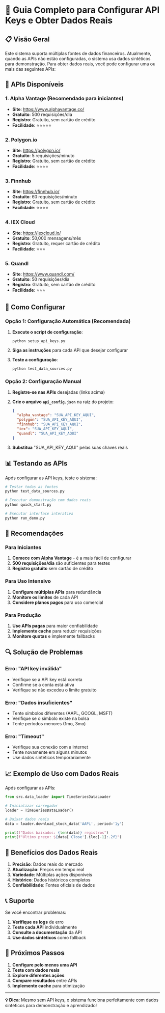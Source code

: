 # 🔑 Guia Completo para Configurar API Keys e Obter Dados Reais

## 📋 Visão Geral

Este sistema suporta múltiplas fontes de dados financeiros. Atualmente, quando as APIs não estão configuradas, o sistema usa dados sintéticos para demonstração. Para obter dados reais, você pode configurar uma ou mais das seguintes APIs:

## 🚀 APIs Disponíveis

### 1. Alpha Vantage (Recomendado para iniciantes)
- **Site**: https://www.alphavantage.co/
- **Gratuito**: 500 requisições/dia
- **Registro**: Gratuito, sem cartão de crédito
- **Facilidade**: ⭐⭐⭐⭐⭐

### 2. Polygon.io
- **Site**: https://polygon.io/
- **Gratuito**: 5 requisições/minuto
- **Registro**: Gratuito, sem cartão de crédito
- **Facilidade**: ⭐⭐⭐⭐

### 3. Finnhub
- **Site**: https://finnhub.io/
- **Gratuito**: 60 requisições/minuto
- **Registro**: Gratuito, sem cartão de crédito
- **Facilidade**: ⭐⭐⭐⭐

### 4. IEX Cloud
- **Site**: https://iexcloud.io/
- **Gratuito**: 50,000 mensagens/mês
- **Registro**: Gratuito, requer cartão de crédito
- **Facilidade**: ⭐⭐⭐

### 5. Quandl
- **Site**: https://www.quandl.com/
- **Gratuito**: 50 requisições/dia
- **Registro**: Gratuito, sem cartão de crédito
- **Facilidade**: ⭐⭐⭐

## 🔧 Como Configurar

### Opção 1: Configuração Automática (Recomendada)

1. **Execute o script de configuração**:
   ```bash
   python setup_api_keys.py
   ```

2. **Siga as instruções** para cada API que desejar configurar

3. **Teste a configuração**:
   ```bash
   python test_data_sources.py
   ```

### Opção 2: Configuração Manual

1. **Registre-se nas APIs** desejadas (links acima)

2. **Crie o arquivo `api_config.json`** na raiz do projeto:
   ```json
   {
     "alpha_vantage": "SUA_API_KEY_AQUI",
     "polygon": "SUA_API_KEY_AQUI",
     "finnhub": "SUA_API_KEY_AQUI",
     "iex": "SUA_API_KEY_AQUI",
     "quandl": "SUA_API_KEY_AQUI"
   }
   ```

3. **Substitua** "SUA_API_KEY_AQUI" pelas suas chaves reais

## 📊 Testando as APIs

Após configurar as API keys, teste o sistema:

```bash
# Testar todas as fontes
python test_data_sources.py

# Executar demonstração com dados reais
python quick_start.py

# Executar interface interativa
python run_demo.py
```

## 🎯 Recomendações

### Para Iniciantes
1. **Comece com Alpha Vantage** - é a mais fácil de configurar
2. **500 requisições/dia** são suficientes para testes
3. **Registro gratuito** sem cartão de crédito

### Para Uso Intensivo
1. **Configure múltiplas APIs** para redundância
2. **Monitore os limites** de cada API
3. **Considere planos pagos** para uso comercial

### Para Produção
1. **Use APIs pagas** para maior confiabilidade
2. **Implemente cache** para reduzir requisições
3. **Monitore quotas** e implemente fallbacks

## 🔍 Solução de Problemas

### Erro: "API key inválida"
- Verifique se a API key está correta
- Confirme se a conta está ativa
- Verifique se não excedeu o limite gratuito

### Erro: "Dados insuficientes"
- Tente símbolos diferentes (AAPL, GOOGL, MSFT)
- Verifique se o símbolo existe na bolsa
- Tente períodos menores (1mo, 3mo)

### Erro: "Timeout"
- Verifique sua conexão com a internet
- Tente novamente em alguns minutos
- Use dados sintéticos temporariamente

## 📈 Exemplo de Uso com Dados Reais

Após configurar as APIs:

```python
from src.data_loader import TimeSeriesDataLoader

# Inicializar carregador
loader = TimeSeriesDataLoader()

# Baixar dados reais
data = loader.download_stock_data('AAPL', period='1y')

print(f"Dados baixados: {len(data)} registros")
print(f"Último preço: ${data['Close'].iloc[-1]:.2f}")
```

## 🎉 Benefícios dos Dados Reais

1. **Precisão**: Dados reais do mercado
2. **Atualização**: Preços em tempo real
3. **Variedade**: Múltiplas ações disponíveis
4. **Histórico**: Dados históricos completos
5. **Confiabilidade**: Fontes oficiais de dados

## 📞 Suporte

Se você encontrar problemas:

1. **Verifique os logs** de erro
2. **Teste cada API** individualmente
3. **Consulte a documentação** da API
4. **Use dados sintéticos** como fallback

## 🚀 Próximos Passos

1. **Configure pelo menos uma API**
2. **Teste com dados reais**
3. **Explore diferentes ações**
4. **Compare resultados** entre APIs
5. **Implemente cache** para otimização

---

**💡 Dica**: Mesmo sem API keys, o sistema funciona perfeitamente com dados sintéticos para demonstração e aprendizado!
